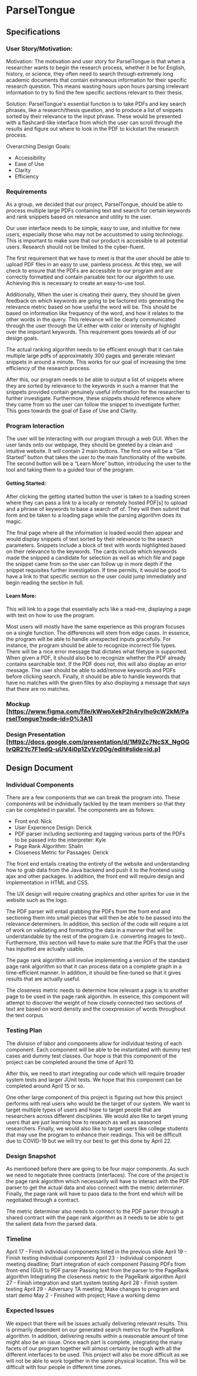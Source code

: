 # ParselTongue

## Specifications

### User Story/Motivation:

Motivation:
The motivation and user story for ParselTongue is that when a researcher wants to begin the research process, whether it be for English, history, or science, they often need to search through extremely long academic documents that contain extraneous information for their specific research question. This means wasting hours upon hours parsing irrelevant information to try to find the few specific sections relevant to their thesis.

Solution:
ParselTongue's essential function is to take PDFs and key search phrases, like a research/thesis question, and to produce a list of snippets sorted by their relevance to the input phrase. These would be presented with a flashcard-like interface from which the user can scroll through the results and figure out where to look in the PDF to kickstart the research process.

Overarching Design Goals:

- Accessibility
- Ease of Use
- Clarity
- Efficiency

### Requirements

As a group, we decided that our project, ParselTongue, should be able to process multiple large PDFs containing text and search for certain keywords and rank snippets based on relevance and utility to the user.

Our user interface needs to be simple, easy to use, and intuitive for new users, especially those who may not be accustomed to using technology. This is important to make sure that our product is accessible to all potential users. Research should not be limited to the cyber-fluent.

The first requirement that we have to meet is that the user should be able to upload PDF files in an easy to use, painless process. At this step, we will check to ensure that the PDFs are accessible to our program and are correctly formatted and contain parsable text for our algorithm to use. Achieving this is necessary to create an easy-to-use tool.

Additionally, When the user is creating their query, they should be given feedback on which keywords are going to be factored into generating the relevance metric based on how useful the word will be. This should be based on information like frequency of the word, and how it relates to the other words in the query. This relevance will be clearly communicated through the user through the UI either with color or intensity of highlight over the important keywords. This requirement goes towards all of our design goals.

The actual ranking algorithm needs to be efficient enough that it can take multiple large pdfs of approximately 300 pages and generate relevant snippets in around a minute. This works for our goal of increasing the time efficiency of the research process.

After this, our program needs to be able to output a list of snippets where they are sorted by relevance to the keywords in such a manner that the snippets provided contain genuinely useful information for the researcher to further investigate. Furthermore, these snippets should reference where they came from so the user can follow the snippet to investigate further. This goes towards the goal of Ease of Use and Clarity.

### Program Interaction

The user will be interacting with our program through a web GUI. When the user lands onto our webpage, they should be greeted by a clean and intuitive website. It will contain 2 main buttons. The first one will be a “Get Started” button that takes the user to the main functionality of the website. The second button will be a “Learn More” button, introducing the user to the tool and taking them to a guided tour of the program.

#### Getting Started:

After clicking the getting started button the user is taken to a loading screen where they can pass a link to a locally or remotely hosted PDF[s] to upload and a phrase of keywords to base a search off of. They will then submit that form and be taken to a loading page while the parsing algorithm does its magic.

The final page where all the information is loaded would then appear and would display snippets of text sorted by their relevance to the search parameters. Snippets include a block of text with words highlighted based on their relevance to the keywords. The cards include which keywords made the snipped a candidate for selection as well as which file and page the snippet came from so the user can follow up in more depth if the snippet requisites further investigation. If time permits, it would be good to have a link to that specific section so the user could jump immediately and begin reading the section in full.

#### Learn More:

This will link to a page that essentially acts like a read-me, displaying a page with text on how to use the program.

Most users will mostly have the same experience as this program focuses on a single function. The differences will stem from edge cases. In essence, the program will be able to handle unexpected inputs gracefully. For instance, the program should be able to recognize incorrect file types. There will be a nice error message that dictates what filetype is supported. When given a PDF, it should also be to recognize whether the PDF already contains searchable text. If the PDF does not, this will also display an error message. The user should be able to add/remove keywords and PDFs before clicking search. Finally, it should be able to handle keywords that have no matches with the given files by also displaying a message that says that there are no matches.

### Mockup [https://www.figma.com/file/kWwoXekP2h4ryIho9cW2kM/ParselTongue?node-id=0%3A1]

### Design Presentation [https://docs.google.com/presentation/d/1M9Zc7NcSX_NgOGlvQR2Yc7F1edQ-uUV4i0p1ZvVz0Og/edit#slide=id.p]

## Design Document

### Individual Components

There are a few components that we can break the program into. These components will be individually tackled by the team members so that they can be completed in parallel. The components are as follows:

- Front end: Nick
- User Experience Design: Derick
- PDF parser including sectioning and tagging various parts of the PDFs to be passed into the interpreter: Kyle
- Page Rank Algorithm: Shalin
- Closeness Metric for Passages: Derick

The front end entails creating the entirety of the website and understanding how to grab data from the Java backend and push it to the frontend using ajax and other packages. In addition, the front end will require design and implementation in HTML and CSS.

The UX design will require creating graphics and other sprites for use in the website such as the logo.

The PDF parser will entail grabbing the PDFs from the front end and sectioning them into small pieces that will then be able to be passed into the relevance determiners. In addition, this section of the code will require a lot of work on validating and formatting the data in a manner that will be understandable by the rest of the program (i.e. converting images to text).. Furthermore, this section will have to make sure that the PDFs that the user has inputted are actually usable.

The page rank algorithm will involve implementing a version of the standard page rank algorithm so that it can process data on a complete graph in a time-efficient manner. In addition, it should be fine-tuned so that it gives results that are actually useful.

The closeness metric needs to determine how relevant a page is to another page to be used in the page rank algorithm. In essence, this component will attempt to discover the weight of how closely connected two sections of text are based on word density and the coexpression of words throughout the text corpus.

### Testing Plan

The division of labor and components allow for individual testing of each component. Each component will be able to be instantiated with dummy test cases and dummy test classes. Our hope is that this component of the project can be completed around the time of April 10.

After this, we need to start integrating our code which will require broader system tests and larger JUnit tests. We hope that this component can be completed around April 15 or so.

One other large component of this project is figuring out how this project performs with real users who would be the target of our system. We want to target multiple types of users and hope to target people that are researchers across different disciplines. We would also like to target young users that are just learning how to research as well as seasoned researchers. Finally, we would also like to target users like college students that may use the program to enhance their readings. This will be difficult due to COVID-19 but we will try our best to get this done by April 22.

### Design Snapshot

As mentioned before there are going to be four major components. As such we need to negotiate three contracts (interfaces). The core of the project is the page rank algorithm which necessarily will have to interact with the PDF parser to get the actual data and also connect with the metric determiner. Finally, the page rank will have to pass data to the front end which will be negotiated through a contract.

The metric determiner also needs to connect to the PDF parser through a shared contract with the page rank algorithm as it needs to be able to get the salient data from the parsed data.

### Timeline

April 17 - Finish individual components listed in the previous slide
April 19 - Finish testing individual components
April 23 - Individual component meeting deadline; Start integration of each component
Passing PDFs from front-end (GUI) to PDF parser
Passing text from the parser to the PageRank algorithm
Integrating the closeness metric to the PageRank algorithm
April 27 - Finish integration and start system testing
April 28 - Finish system testing
April 29 - Adversary TA meeting; Make changes to program and start demo
May 2 - Finished with project; Have a working demo

### Expected Issues

We expect that there will be issues actually delivering relevant results. This is primarily dependent on our generated search metrics for the PageRank algorithm. In addition, delivering results within a reasonable amount of time might also be an issue. Once each part is complete, integrating the many facets of our program together will almost certainly be tough with all the different interfaces to be used. This project will also be more difficult as we will not be able to work together in the same physical location. This will be difficult with four people in different time zones.
